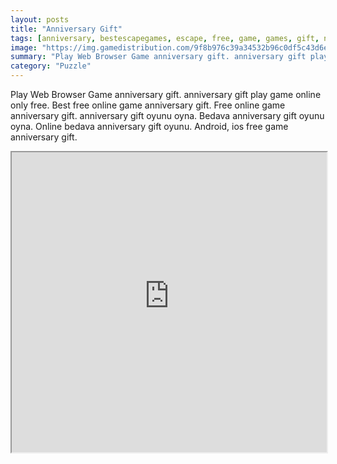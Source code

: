 ```yaml
---
layout: posts
title: "Anniversary Gift"
tags: [anniversary, bestescapegames, escape, free, game, games, gift, new, online, play, download, free, online, games, oyna, game, free, games, play, play, games]
image: "https://img.gamedistribution.com/9f8b976c39a34532b96c0df5c43d6e80.jpg"
summary: "Play Web Browser Game anniversary gift. anniversary gift play game online only free. Best free online game anniversary gift. Free online game anniversary gift. anniversary gift oyunu oyna. Bedava anniversary gift oyunu oyna. Online bedava anniversary gift oyunu. Android, ios free game anniversary gift."
category: "Puzzle"
---
```


Play Web Browser Game anniversary gift. anniversary gift play game online only free. Best free online game anniversary gift. Free online game anniversary gift. anniversary gift oyunu oyna. Bedava anniversary gift oyunu oyna. Online bedava anniversary gift oyunu. Android, ios free game anniversary gift.

<iframe width="100%" height="480px;" src="https://flash.gamedistribution.com?game=9f8b976c39a34532b96c0df5c43d6e80"></iframe>